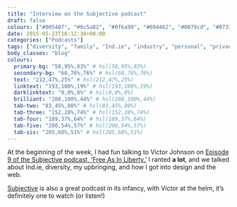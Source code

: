 ```yaml
---
title: "Interview on the Subjective podcast"
draft: false
colours: ["#00548f", "#0c5a82", "#0f6a99", "#094462", "#0079cd", "#073349", "#0079cd"]
date: 2015-05-23T16:12:38+00:00
categories: ["Podcasts"]
tags: ["diversity", "family", "Ind.ie", "industry", "personal", "privacy", "women"]
body_classes: "blog"
colours:
  primary-bg: "58,95%,83%" # hsl(58,95%,83%)
  secondary-bg: "60,76%,76%" # hsl(60,76%,76%)
  text: "212,47%,25%" # hsl(212,47%,25%)
  linktext: "193,100%,19%" # hsl(193,100%,19%)
  darklinktext: "0,0%,0%" # hsl(0,0%,0%)
  brilliant: "208,100%,44%" # hsl(208,100%,44%)
  tab-two: "83,45%,80%" # hsl(83,45%,80%)
  tab-three: "152,28%,74%" # hsl(152,28%,74%)
  tab-four: "189,37%,64%" # hsl(189,37%,64%)
  tab-five: "200,54%,57%" # hsl(200,54%,57%)
  tab-six: "205,68%,51%" # hsl(205,68%,51%)
---
```


At the beginning of the week, I had fun talking to Victor Johnson on [Episode 9 of the Subjective podcast, ‘Free As In Liberty.’](http://subjective.fm/episodes/9) I ranted **a lot**, and we talked about Ind.ie, diversity, my upbringing, and how I got into design and the web.

[Subjective](http://subjective.fm) is also a great podcast in its infancy, with Victor at the helm, it’s definitely one to watch (or listen!)

	